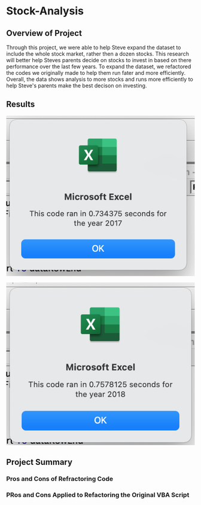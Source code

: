 # Stock-Analysis

## Overview of Project
Through this project, we were able to help Steve expand the dataset to include the whole stock market, rather then a dozen stocks.  This research will better help Steves parents decide on stocks to invest in based on there performance over the last few years.  To expand the dataset, we refactored the codes we originally made to help them run fater and more efficiently.  Overall,  the data shows analysis to more stocks and runs more efficiently to help Steve's parents make the best decison on investing.

## Results

![Alt Text](https://github.com/abbys114/Stock-Analysis/blob/main/VBA_Challenge_2017.png)


![Alt Text](https://github.com/abbys114/Stock-Analysis/blob/main/VBA_Challenge_2018.png)

## Project Summary

### Pros and Cons of Refractoring Code


### PRos and Cons Applied to Refactoring the Original VBA Script

